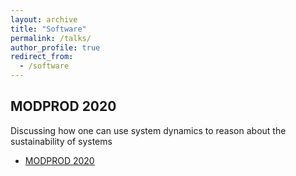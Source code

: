 ```yaml
---
layout: archive
title: "Software"
permalink: /talks/
author_profile: true
redirect_from:
  - /software
---
```


## MODPROD 2020
Discussing how one can use system dynamics to reason about the sustainability of systems
* [MODPROD 2020](https://modprodblog.files.wordpress.com/2020/04/modprod20_talk4a_fritzon-tinnerholm_sustainability-dynamics-in-modelica.pdf)
